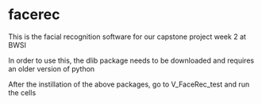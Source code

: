# facerec
This is the facial recognition software for our capstone project week 2 at BWSI

In order to use this, the dlib package needs to be downloaded and requires an older version of python

After the instillation of the above packages, go to V_FaceRec_test and run the cells

